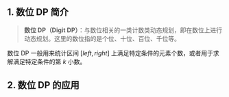## 1. 数位 DP 简介

> **数位 DP（Digit DP）**：与数位相关的一类计数类动态规划，即在数位上进行动态规划。这里的数位指的是个位、十位、百位、千位等。

数位 DP 一般用来统计区间 $[left, right]$ 上满足特定条件的元素个数，或者用于求解满足特定条件的第 $k$ 小数。

## 2. 数位 DP 的应用